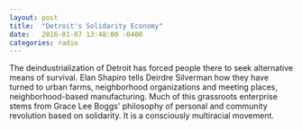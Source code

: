 ```yaml
---
layout: post
title:  "Detroit's Solidarity Economy"
date:   2016-01-07 13:48:00 -0400
categories: radio
---
```


The deindustrialization of Detroit has forced people there to seek alternative means of survival. Elan Shapiro tells Deirdre Silverman how they have turned to urban farms, neighborhood organizations and meeting places, neighborhood-based manufacturing. Much of this grassroots enterprise stems from Grace Lee Boggs' philosophy of personal and community revolution based on solidarity. It is a consciously multiracial movement. 
